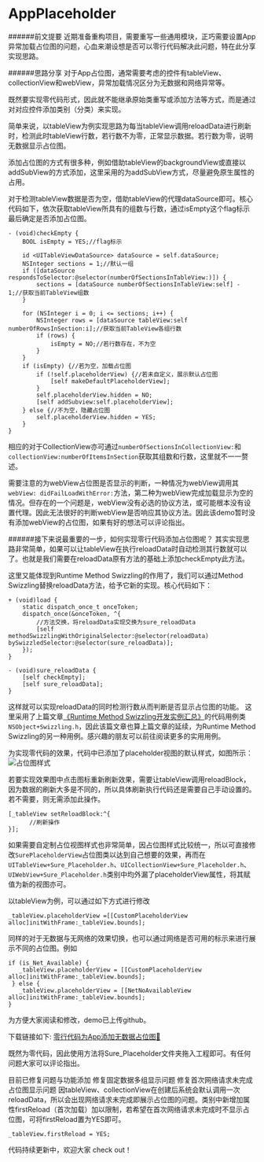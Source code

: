 # AppPlaceholder
######前文提要
近期准备重构项目，需要重写一些通用模块，正巧需要设置App异常加载占位图的问题，心血来潮设想是否可以零行代码解决此问题，特在此分享实现思路。

######思路分享
对于App占位图，通常需要考虑的控件有tableView、collectionView和webView，异常加载情况区分为无数据和网络异常等。

既然要实现零代码形式，因此就不能继承原始类重写或添加方法等方式，而是通过对对应控件添加类别（分类）来实现。

简单来说，以tableView为例实现思路为每当tableView调用reloadData进行刷新时，检测此时tableView行数，若行数不为零，正常显示数据。若行数为零，说明无数据显示占位图。

添加占位图的方式有很多种，例如借助tableView的backgroundView或直接以addSubView的方式添加，这里采用的为addSubView方式，尽量避免原生属性的占用。

对于检测tableView数据是否为空，借助tableView的代理dataSource即可。核心代码如下，依次获取tableView所具有的组数与行数，通过isEmpty这个flag标示最后确定是否添加占位图。
```
- (void)checkEmpty {
    BOOL isEmpty = YES;//flag标示
    
    id <UITableViewDataSource> dataSource = self.dataSource;
    NSInteger sections = 1;//默认一组
    if ([dataSource respondsToSelector:@selector(numberOfSectionsInTableView:)]) {
        sections = [dataSource numberOfSectionsInTableView:self] - 1;//获取当前TableView组数
    }
    
    for (NSInteger i = 0; i <= sections; i++) {
        NSInteger rows = [dataSource tableView:self numberOfRowsInSection:i];//获取当前TableView各组行数
        if (rows) {
            isEmpty = NO;//若行数存在，不为空
        }
    }
    if (isEmpty) {//若为空，加载占位图
        if (!self.placeholderView) {//若未自定义，展示默认占位图
            [self makeDefaultPlaceholderView];
        }
        self.placeholderView.hidden = NO;
        [self addSubview:self.placeholderView];
    } else {//不为空，隐藏占位图
        self.placeholderView.hidden = YES;
    }
}
```
相应的对于CollectionView亦可通过```numberOfSectionsInCollectionView:```和```collectionView:numberOfItemsInSection```获取其组数和行数，这里就不一一赘述。

需要注意的为webView占位图是否显示的判断，一种情况为webView调用其```webView: didFailLoadWithError:```方法，第二种为webView完成加载显示为空的情况。但存在的一个问题是，webView没有必选的协议方法，或可能根本没有设置代理。因此无法很好的判断webView是否响应其协议方法。因此该demo暂时没有添加webView的占位图，如果有好的想法可以评论指出。

######接下来说最重要的一步，如何实现零行代码添加占位图呢？
其实实现思路非常简单，如果可以让tableView在执行reloadData时自动检测其行数就可以了。也就是我们需要在reloadData原有方法的基础上添加checkEmpty此方法。

这里又能体现到Runtime Method Swizzling的作用了，我们可以通过Method Swizzling替换reloadData方法，给予它新的实现。核心代码如下：
```
+ (void)load {
    static dispatch_once_t onceToken;
    dispatch_once(&onceToken, ^{
        //方法交换，将reloadData实现交换为sure_reloadData
        [self methodSwizzlingWithOriginalSelector:@selector(reloadData) bySwizzledSelector:@selector(sure_reloadData)];
    });
}

- (void)sure_reloadData {
    [self checkEmpty];
    [self sure_reloadData];
}
```
这样就可以实现reloadData的同时检测行数从而判断是否显示占位图的功能。
这里采用了上篇文章[《Runtime Method Swizzling开发实例汇总》](http://www.jianshu.com/p/f6dad8e1b848)的代码用例类```NSObject+Swizzling.h```，因此该篇文章也算上篇文章的延续，为Runtime Method Swizzling的另一种用例。感兴趣的朋友可以前往阅读更多的实用用例。

为实现零代码的效果，代码中已添加了placeholder视图的默认样式，如图所示：
![占位图样式](http://upload-images.jianshu.io/upload_images/1767950-359ca5b4d9ce8452.png?imageMogr2/auto-orient/strip%7CimageView2/2/w/1240)

若要实现效果图中点击图标重新刷新效果，需要让tableView调用reloadBlock，因为数据的刷新大多是不同的，所以具体刷新执行代码还是需要自己手动设置的。若不需要，则无需添加此操作。
```
[_tableView setReloadBlock:^{
      //刷新操作
}];
```
如果需要自定制占位视图样式也非常简单，因占位图样式比较统一，所以可直接修改```SurePlaceholderView```占位图类以达到自己想要的效果，再而在```UITableView+Sure_Placeholder.h```、```UICollectionView+Sure_Placeholder.h```、```UIWebView+Sure_Placeholder.h```类别中均外漏了placeholderView属性，将其赋值为新的视图亦可。

以tableView为例，可以通过如下方式进行修改
```
_tableView.placeholderView =[[CustomPlaceholderView alloc]initWithFrame:_tableView.bounds];
```

同样的对于无数据与无网络的效果切换，也可以通过网络是否可用的标示来进行展示不同的占位图。例如
```
if (is_Net_Available) {
   _tableView.placeholderView = [[CustomPlaceholderView alloc]initWithFrame:_tableView.bounds];
 } else {
   _tableView.placeholderView = [[NetNoAvailableView alloc]initWithFrame:_tableView.bounds];
}
```
为方便大家阅读和修改，demo已上传github。

下载链接如下:
[零行代码为App添加无数据占位图🔗](https://github.com/LSure/AppPlaceholder)

既然为零代码，因此使用方法将Sure_Placeholder文件夹拖入工程即可。有任何问题大家可以评论指出。

目前已修复问题与功能添加
修复固定数据多组显示问题
修复首次网络请求未完成占位图显示问题
因tableView、collectionView在创建后系统会默认调用一次reloadData，所以会出现网络请求未完成即展示占位图的问题。类别中新增加属性firstReload（首次加载）加以限制，若希望在首次网络请求未完成时不显示占位图，可将firstReload置为YES即可。
```
_tableView.firstReload = YES;
```
代码持续更新中，欢迎大家 check out！
